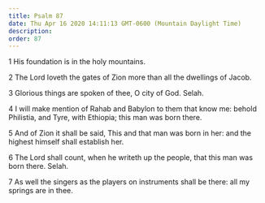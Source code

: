 ```yaml
---
title: Psalm 87
date: Thu Apr 16 2020 14:11:13 GMT-0600 (Mountain Daylight Time)
description: 
order: 87
---
```


<p>1 His foundation is in the holy mountains.</p>
<p>2 The Lord loveth the gates of Zion more than all the dwellings of Jacob.</p>
<p>3 Glorious things are spoken of thee, O city of God. Selah.</p>
<p>
  4 I will make mention of Rahab and Babylon to them that know me: behold
  Philistia, and Tyre, with Ethiopia; this man was born there.
</p>
<p>
  5 And of Zion it shall be said, This and that man was born in her: and the
  highest himself shall establish her.
</p>
<p>
  6 The Lord shall count, when he writeth up the people, that this man was born
  there. Selah.
</p>
<p>
  7 As well the singers as the players on instruments shall be there: all my
  springs are in thee.
</p>
